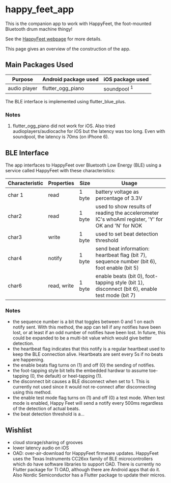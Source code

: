 # happy_feet_app

This is the companion app to work with HappyFeet, the foot-mounted Bluetooth drum machine thingy!

See the [HappyFeet webpage](https://happyfeet-music.com) for more details.

This page gives an overview of the construction of the app.

## Main Packages Used
| Purpose  | Android package used | iOS package used |
|----------|----------------------|------------------|
| audio player  | flutter_ogg_piano | soundpool <sup>1</sup> |

The BLE interface is implemented using flutter_blue_plus.

### Notes
1. flutter_ogg_piano did not work for iOS.  Also tried audioplayers/audiocache for iOS but the latency was too long.  Even with soundpool,
   the latency is 70ms (on iPhone 6).

## BLE Interface

The app interfaces to HappyFeet over Bluetooth Low Energy (BLE) using a service called HappyFeet with these characteristics:

| Characteristic | Properties | Size | Usage |
|----------------|------------|------|-------|
| char 1 | read | 1 byte | battery voltage as percentage of 3.3V |
| char2 | read | 1 byte | used to show results of reading the accelerometer IC's whoAmI register, 'Y' for OK and 'N' for NOK |
| char3 | write | 1 byte | used to set beat detection threshold |
| char4 | notify | 1 byte | send beat information: heartbeat flag (bit 7), sequence number (bit 6), foot enable (bit 5)  |
| char6 | read, write | 1 byte | enable beats (bit 0), foot-tapping style (bit 1), disconnect (bit 6), enable test mode (bit 7) |

### Notes
- the sequence number is a bit that toggles between 0 and 1 on each notify sent.  With this method, the app can tell if any notifies have been lost, 
  or at least if an odd number of notifies have been lost.  In future, this could be expanded to be a multi-bit value which would 
  give better detection.
- the heartbeat flag indicates that this notify is a regular heartbeat used to keep the BLE connection alive.  Heartbeats are sent every 5s
  if no beats are happening.
- the enable beats flag turns on (1) and off (0) the sending of notifies.
- the foot-tapping style bit tells the embedded hardwar to assume toe-tapping (0, the default) or
  heel-tapping (1).
- the disconnect bit causes a BLE disconnect when set to 1.  This is currently not used since it would not re-connect after disconnecting using this method.
- the enable test mode flag turns on (1) and off (0) a test mode.  When test mode is enabled, Happy Feet will send a notify every 500ms regardless
  of the detection of actual beats.
- the beat detection threshold is a...

## Wishlist
- cloud storage/sharing of grooves
- lower latency audio on iOS
- OAD: over-air-download for HappyFeet firmware updates.  HappyFeet uses the Texas Instruments CC26xx family of BLE microcontrollers which do have
  software libraries to support OAD.  There is currently no Flutter package for TI OAD, although there are Android apps that do it. Also Nordic          Semiconductor has a Flutter package to update their micros.
  
